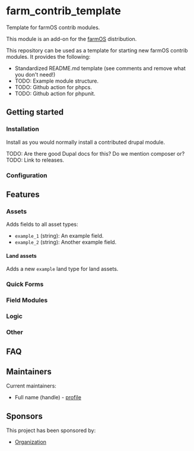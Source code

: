 <!---
Full module name and description.
-->
# farm_contrib_template
Template for farmOS contrib modules.

This module is an add-on for the [farmOS](http://drupal.org/project/farm)
distribution.

This repository can be used as a template for starting new 
farmOS contrib modules. It provides the following:
- Standardized README.md template (see comments and remove what you don't need!)
- TODO: Example module structure.
- TODO: Github action for phpcs.
- TODO: Github action for phpunit.

<!---
Geting started.
-->
## Getting started

<!---
Document installation steps.
-->
### Installation

Install as you would normally install a contributed drupal module.

TODO: Are there good Dupal docs for this? Do we mention composer or?
TODO: Link to releases.

<!---
Document any special configuration the module requires. For example:
- API Keys
- Additional settings options
- External (client) configuration
-->
### Configuration

<!---
Document features the module provides.
-->
## Features

<!---
Document features related to different entity types. For example:
- Assets, logs, taxonomies, quantity types, data streams
  - Base fields (added to all bundles)
  - Bundle fields (added to single bundles)
- Quick Forms
- Field modules
- Special logic
- Other special features as needed
-->
### Assets

Adds fields to all asset types:
- `example_1` (string): An example field.
- `example_2` (string): Another example field.

<!---
Document features related to a single bundle.
-->
#### Land assets

Adds a new `example` land type for land assets.

<!---
Document any quick forms provided by this module.
-->
### Quick Forms

<!---
Document any field modules provided by this module.
-->
### Field Modules

<!---
Document any logic provided by this module.
-->
### Logic

<!---
Document any other features provided by this module.
-->
### Other

<!---
It might be nice to include a FAQ.
-->
## FAQ

<!---
Include maintainers.
-->
## Maintainers

Current maintainers:
- Full name (handle) - [profile](https://farmos.org)

<!---
Include sponsors.
-->
## Sponsors
This project has been sponsored by:
- [Organization](https://farmos.org)
